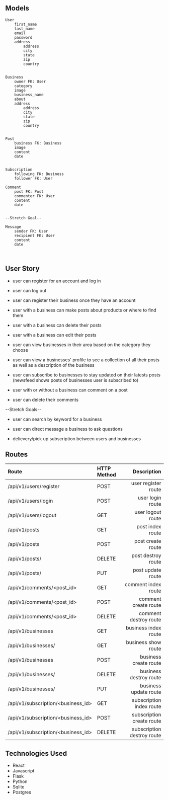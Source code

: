 ## Models
```
User
	first_name
	last_name
	email
	password
	address 
		address 
		city
		state
		zip
		country 


Business
	owner FK: User
	category
	image
	business_name
	about
	address 
		address
		city
		state
		zip
		country


Post
	business FK: Business
	image
	content
	date


Subscription
	following FK: Business
	follower FK: User 

Comment 
	post FK: Post
	commenter FK: User
	content
	date


--Stretch Goal--

Message
	sender FK: User 
	recipient FK: User 
	content
	date 



```
## User Story

* user can register for an account and log in

* user can log out

* user can register their business once they have an account

* user with a business can make posts about products or where to find them

* user with a business can delete their posts

* user with a business can edit their posts

* user can view businesses in their area based on the category they choose 

* user can view a businesses' profile to see a collection of all their posts 
as well as a description of the business

* user can subscribe to businesses to stay updated on their latests posts 
(newsfeed shows posts of businesses user is subscribed to)

* user with or without a business can comment on a post

* user can delete their comments 


--Stretch Goals--

* user can search by keyword for a business  

* user can direct message a business to ask questions 

* delievery/pick up subscription between users and businesses 


## Routes

| Route | HTTP Method | Description |
|:------|:------------|------------:|
|/api/v1/users/register | POST | user register route |
|/api/v1/users/login | POST | user login route |
|/api/v1/users/logout | GET | user logout route |
|/api/v1/posts | GET | post index route |
|/api/v1/posts | POST | post create route |
|/api/v1/posts/<id> | DELETE | post destroy route |
|/api/v1/posts/<id> | PUT | post update route |
|/api/v1/comments/<post_id> | GET | comment index route |
|/api/v1/comments/<post_id> | POST | comment create route |
|/api/v1/comments/<post_id> | DELETE | comment destroy route |
|/api/v1/businesses | GET | business index route |
|/api/v1/businesses/<id> | GET | business show route |
|/api/v1/businesses | POST | business create route |
|/api/v1/businesses/<id> | DELETE | business destroy route |
|/api/v1/businesses/<id> | PUT | business update route |
|/api/v1/subscription/<business_id> | GET | subscription index route |
|/api/v1/subscription/<business_id> | POST | subscription create route |
|/api/v1/subscription/<business_id> | DELETE | subscription destroy route |


## Technologies Used

* React
* Javascript
* Flask
* Python
* Sqlite
* Postgres


